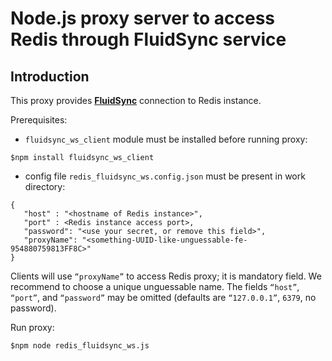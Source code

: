 # Node.js proxy server to access Redis through FluidSync service

## Introduction

This proxy provides [**FluidSync**](https://github.com/nowido/FluidsyncHerokuWS) connection to Redis instance.

Prerequisites: 

- `fluidsync_ws_client` module must be installed before running proxy:

```
$npm install fluidsync_ws_client
```

- config file `redis_fluidsync_ws.config.json` must be present in work directory:

```
{
   "host" : "<hostname of Redis instance>",
   "port" : <Redis instance access port>,
   "password": "<use your secret, or remove this field>",
   "proxyName": "<something-UUID-like-unguessable-fe-954880759813FF8C>"
}

```

Clients will use `“proxyName”` to access Redis proxy; it is mandatory field. We recommend to choose a unique unguessable name. The fields `“host”`, `“port”`, and `“password”` may be omitted (defaults are `“127.0.0.1”`, `6379`, no password).

Run proxy:

```
$npm node redis_fluidsync_ws.js
```
